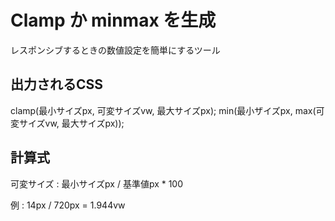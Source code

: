 # Clamp か minmax を生成

レスポンシブするときの数値設定を簡単にするツール

## 出力されるCSS
clamp(最小サイズpx, 可変サイズvw, 最大サイズpx);
min(最小ザイズpx, max(可変サイズvw, 最大サイズpx));

## 計算式
可変サイズ :
最小サイズpx / 基準値px * 100

例 :
14px / 720px = 1.944vw